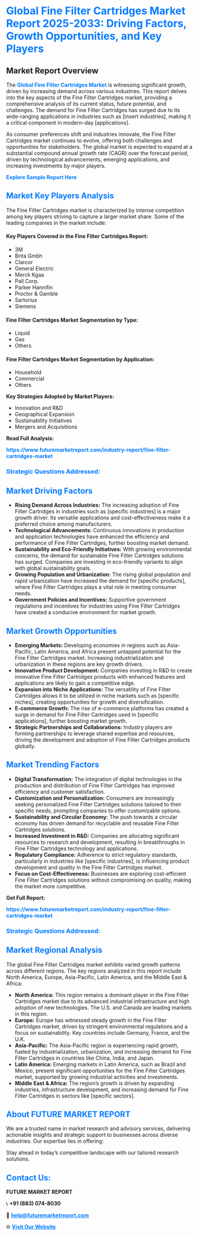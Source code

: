 <h1 style="color: #007BFF;">Global Fine Filter Cartridges Market Report 2025-2033: Driving Factors, Growth Opportunities, and Key Players</h1>

<section id="overview">
<h2>Market Report Overview</h2>
<p>The <a href="https://www.futuremarketreport.com/industry-report/fine-filter-cartridges-market" style="color: #007BFF; text-decoration: none;"><strong>Global Fine Filter Cartridges Market</strong></a> is witnessing significant growth, driven by increasing demand across various industries. This report delves into the key aspects of the Fine Filter Cartridges market, providing a comprehensive analysis of its current status, future potential, and challenges. The demand for Fine Filter Cartridges has surged due to its wide-ranging applications in industries such as [insert industries], making it a critical component in modern-day [applications].</p>
<p>As consumer preferences shift and industries innovate, the Fine Filter Cartridges market continues to evolve, offering both challenges and opportunities for stakeholders. The global market is expected to expand at a substantial compound annual growth rate (CAGR) over the forecast period, driven by technological advancements, emerging applications, and increasing investments by major players.</p>
</section>

<section id="overview">
<p><a href="https://www.futuremarketreport.com/request-sample/reportId=30538" style="color: #007BFF; text-decoration: none;"><strong>Explore Sample Report Here</strong></a></p>
</section>

<section id="key-players">
<h2 style="color: #007BFF;">Market Key Players Analysis</h2>
<p>The Fine Filter Cartridges market is characterized by intense competition among key players striving to capture a larger market share. Some of the leading companies in the market include:</p>
<h4>Key Players Covered in the Fine Filter Cartridges Report:</h4>
<ul><li>3M</li><li>Brita Gmbh</li><li>Clarcor</li><li>General Electric</li><li>Merck Kgaa</li><li>Pall Corp.</li><li>Parker Hannifin</li><li>Proctor &amp; Gamble</li><li>Sartorius</li><li>Siemens</li></ul>
<h4>Fine Filter Cartridges Market Segmentation by Type:</h4>
<ul><li>Liquid</li><li>Gas</li><li>Others</li></ul>

<h4>Fine Filter Cartridges Market Segmentation by Application:</h4>
<ul><li>Household</li><li>Commercial</li><li>Others</li></ul>
<p><strong>Key Strategies Adopted by Market Players:</strong></p>
<ul>
<li>Innovation and R&D</li>
<li>Geographical Expansion</li>
<li>Sustainability Initiatives</li>
<li>Mergers and Acquisitions</li>
</ul>
</section>

<section>
<p><strong>Read Full Analysis: </strong></p><a href="https://www.futuremarketreport.com/industry-report/fine-filter-cartridges-market" style="color: #007BFF; text-decoration: none;"><strong>https://www.futuremarketreport.com/industry-report/fine-filter-cartridges-market</strong></a>
<h3 style="color: #007BFF;">Strategic Questions Addressed:</h3>
</section>

<section id="driving-factors">
<h2 style="color: #007BFF;">Market Driving Factors</h2>
<ul>
<li><strong>Rising Demand Across Industries:</strong> The increasing adoption of Fine Filter Cartridges in industries such as [specific industries] is a major growth driver. Its versatile applications and cost-effectiveness make it a preferred choice among manufacturers.</li>
<li><strong>Technological Advancements:</strong> Continuous innovations in production and application technologies have enhanced the efficiency and performance of Fine Filter Cartridges, further boosting market demand.</li>
<li><strong>Sustainability and Eco-Friendly Initiatives:</strong> With growing environmental concerns, the demand for sustainable Fine Filter Cartridges solutions has surged. Companies are investing in eco-friendly variants to align with global sustainability goals.</li>
<li><strong>Growing Population and Urbanization:</strong> The rising global population and rapid urbanization have increased the demand for [specific products], where Fine Filter Cartridges plays a vital role in meeting consumer needs.</li>
<li><strong>Government Policies and Incentives:</strong> Supportive government regulations and incentives for industries using Fine Filter Cartridges have created a conducive environment for market growth.</li>
</ul>
</section>

<section id="growth-opportunities">
<h2 style="color: #007BFF;">Market Growth Opportunities</h2>
<ul>
<li><strong>Emerging Markets:</strong> Developing economies in regions such as Asia-Pacific, Latin America, and Africa present untapped potential for the Fine Filter Cartridges market. Increasing industrialization and urbanization in these regions are key growth drivers.</li>
<li><strong>Innovative Product Development:</strong> Companies investing in R&D to create innovative Fine Filter Cartridges products with enhanced features and applications are likely to gain a competitive edge.</li>
<li><strong>Expansion into Niche Applications:</strong> The versatility of Fine Filter Cartridges allows it to be utilized in niche markets such as [specific niches], creating opportunities for growth and diversification.</li>
<li><strong>E-commerce Growth:</strong> The rise of e-commerce platforms has created a surge in demand for Fine Filter Cartridges used in [specific applications], further boosting market growth.</li>
<li><strong>Strategic Partnerships and Collaborations:</strong> Industry players are forming partnerships to leverage shared expertise and resources, driving the development and adoption of Fine Filter Cartridges products globally.</li>
</ul>
</section>

<section id="trending-factors">
<h2 style="color: #007BFF;">Market Trending Factors</h2>
<ul>
<li><strong>Digital Transformation:</strong> The integration of digital technologies in the production and distribution of Fine Filter Cartridges has improved efficiency and customer satisfaction.</li>
<li><strong>Customization and Personalization:</strong> Consumers are increasingly seeking personalized Fine Filter Cartridges solutions tailored to their specific needs, prompting companies to offer customizable options.</li>
<li><strong>Sustainability and Circular Economy:</strong> The push towards a circular economy has driven demand for recyclable and reusable Fine Filter Cartridges solutions.</li>
<li><strong>Increased Investment in R&D:</strong> Companies are allocating significant resources to research and development, resulting in breakthroughs in Fine Filter Cartridges technology and applications.</li>
<li><strong>Regulatory Compliance:</strong> Adherence to strict regulatory standards, particularly in industries like [specific industries], is influencing product development and quality in the Fine Filter Cartridges market.</li>
<li><strong>Focus on Cost-Effectiveness:</strong> Businesses are exploring cost-efficient Fine Filter Cartridges solutions without compromising on quality, making the market more competitive.</li>
</ul>
</section>

<section>
<p><strong>Get Full Report: </strong></p><a href="https://www.futuremarketreport.com/industry-report/fine-filter-cartridges-market" style="color: #007BFF; text-decoration: none;"><strong>https://www.futuremarketreport.com/industry-report/fine-filter-cartridges-market</strong></a>
<h3 style="color: #007BFF;">Strategic Questions Addressed:</h3>
</section>


<section id="regional-analysis">
<h2 style="color: #007BFF;">Market Regional Analysis</h2>
<p>The global Fine Filter Cartridges market exhibits varied growth patterns across different regions. The key regions analyzed in this report include North America, Europe, Asia-Pacific, Latin America, and the Middle East & Africa:</p>
<ul>
<li><strong>North America:</strong> This region remains a dominant player in the Fine Filter Cartridges market due to its advanced industrial infrastructure and high adoption of new technologies. The U.S. and Canada are leading markets in this region.</li>
<li><strong>Europe:</strong> Europe has witnessed steady growth in the Fine Filter Cartridges market, driven by stringent environmental regulations and a focus on sustainability. Key countries include Germany, France, and the U.K.</li>
<li><strong>Asia-Pacific:</strong> The Asia-Pacific region is experiencing rapid growth, fueled by industrialization, urbanization, and increasing demand for Fine Filter Cartridges in countries like China, India, and Japan.</li>
<li><strong>Latin America:</strong> Emerging markets in Latin America, such as Brazil and Mexico, present significant opportunities for the Fine Filter Cartridges market, supported by growing industrial activities and investments.</li>
<li><strong>Middle East & Africa:</strong> The region’s growth is driven by expanding industries, infrastructure development, and increasing demand for Fine Filter Cartridges in sectors like [specific sectors].</li>
</ul>
</section>

<footer>
<h2 style="color: #007BFF;">About FUTURE MARKET REPORT</h2>
<p>We are a trusted name in market research and advisory services, delivering actionable insights and strategic support to businesses across diverse industries. Our expertise lies in offering:</p>

<p>Stay ahead in today’s competitive landscape with our tailored research solutions.</p>

<h2 style="color: #007BFF;">Contact Us:</h2>
<p><strong>FUTURE MARKET REPORT</strong></p>
<p>📞 <strong>+91 (883) 074-8030</strong></p>
<p>📧 <strong><a href="mailto:help@futuremarketreport.com" style="color: #007BFF;">help@futuremarketreport.com</a></strong></p>
<p>🌐 <strong><a href="https://www.futuremarketreport.com/" style="color: #007BFF;">Visit Our Website</a></strong></p>
</footer>